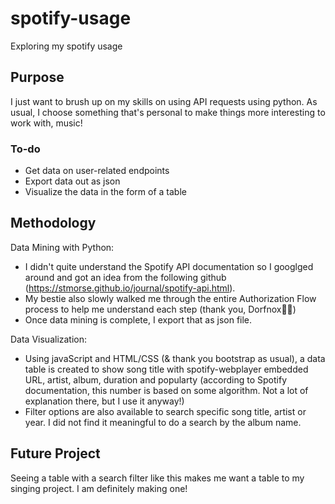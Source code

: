 # spotify-usage
Exploring my spotify usage

## Purpose
I just want to brush up on my skills on using API requests using python. As usual, I choose something that's personal to make things more interesting to work with, music!

### To-do
- Get data on user-related endpoints
- Export data out as json
- Visualize the data in the form of a table 

## Methodology
Data Mining with Python: 
- I didn't quite understand the Spotify API documentation so I googlged around and got an idea from the following github (https://stmorse.github.io/journal/spotify-api.html). 
- My bestie also slowly walked me through the entire Authorization Flow process to help me understand each step (thank you, Dorfnox🙏🏻)
- Once data mining is complete, I export that as json file.

Data Visualization:
- Using javaScript and HTML/CSS (& thank you bootstrap as usual), a data table is created to show song title with spotify-webplayer embedded URL, artist, album, duration and popularty (according to Spotify documentation, this number is based on some algorithm. Not a lot of explanation there, but I use it anyway!)
- Filter options are also available to search specific song title, artist or year. I did not find it meaningful to do a search by the album name.

## Future Project
Seeing a table with a search filter like this makes me want a table to my singing project. I am definitely making one!
